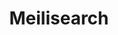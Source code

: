 ---
title: Meilisearch
categories:
  - nosql-database
docs:
  - id: java
    url: https://github.com/junghoon-vans/testcontainers-meilisearch
    isThirdParty: true
    example: |
      ```java
      var meilisearch = new MeilisearchContainer(DockerImageName.parse("getmeili/meilisearch:latest"))
        .withMasterKey("masterKey");
      meilisearch.start();
      ```
description: |
  Meilisearch is a flexible and powerful user-focused search engine that can be added to any website or application.
---